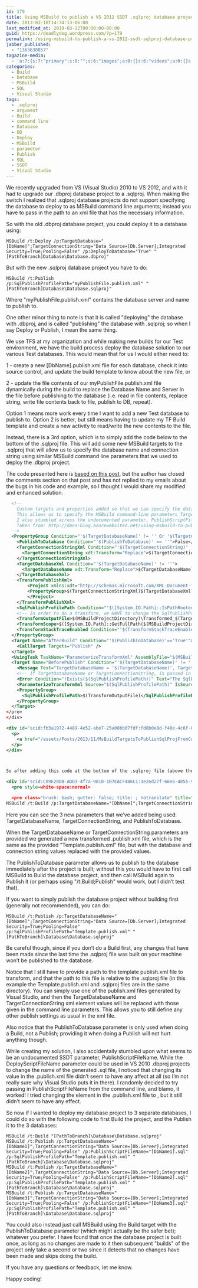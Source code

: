 ```yaml
---
id: 179
title: Using MSBuild to publish a VS 2012 SSDT .sqlproj database project the same way as a VS 2010 .dbproj database project (using command line arguments to specify the database to publish to)
date: 2013-03-18T14:34:13-06:00
last_modified_at: 2019-03-22T00:00:00-00:00
guid: https://deadlydog.wordpress.com/?p=179
permalink: /using-msbuild-to-publish-a-vs-2012-ssdt-sqlproj-database-project-the-same-way-as-a-vs-2010-dbproj-database-project/
jabber_published:
  - "1363638857"
tagazine-media:
  - 'a:7:{s:7:"primary";s:0:"";s:6:"images";a:0:{}s:6:"videos";a:0:{}s:11:"image_count";i:0;s:6:"author";s:8:"22348637";s:7:"blog_id";s:8:"42916521";s:9:"mod_stamp";s:19:"2013-03-18 22:23:30";}'
categories:
  - Build
  - Database
  - MSBuild
  - SQL
  - Visual Studio
tags:
  - .sqlproj
  - argument
  - Build
  - command line
  - Database
  - DB
  - Deploy
  - MSBuild
  - parameter
  - Publish
  - SQL
  - SSDT
  - Visual Studio
---
```


We recently upgraded from VS (Visual Studio) 2010 to VS 2012, and with it had to upgrade our .dbproj database project to a .sqlproj. When making the switch I realized that .sqlproj database projects do not support specifying the database to deploy to as MSBuild command line arguments; instead you have to pass in the path to an xml file that has the necessary information.

So with the old .dbproj database project, you could deploy it to a database using:

```shell
MSBuild /t:Deploy /p:TargetDatabase="[DbName]";TargetConnectionString="Data Source=[Db.Server];Integrated Security=True;Pooling=False" /p:DeployToDatabase="True" "[PathToBranch]Database\Database.dbproj"
```

But with the new .sqlproj database project you have to do:

```shell
MSBuild /t:Publish /p:SqlPublishProfilePath="myPublishFile.publish.xml" "[PathToBranch]Database\Database.sqlproj"
```

Where "myPublishFile.publish.xml" contains the database server and name to publish to.

One other minor thing to note is that it is called "deploying" the database with .dbproj, and is called "publishing" the database with .sqlproj; so when I say Deploy or Publish, I mean the same thing.

We use TFS at my organization and while making new builds for our Test environment, we have the build process deploy the database solution to our various Test databases. This would mean that for us I would either need to:

1 - create a new [DbName].publish.xml file for each database, check it into source control, and update the build template to know about the new file, or

2 - update the file contents of our myPublishFile.publish.xml file dynamically during the build to replace the Database Name and Server in the file before publishing to the database (i.e. read in file contents, replace string, write file contents back to file, publish to DB, repeat).

Option 1 means more work every time I want to add a new Test database to publish to. Option 2 is better, but still means having to update my TF Build template and create a new activity to read/write the new contents to the file.

Instead, there is a 3rd option, which is to simply add the code below to the bottom of the .sqlproj file. This will add some new MSBuild targets to the .sqlproj that will allow us to specify the database name and connection string using similar MSBuild command line parameters that we used to deploy the .dbproj project.

The code presented here is [based on this post](http://huddledmasses.org/adventures-getting-msbuild-tfs-and-sql-server-data-tools-to-work-together/), but the author has closed the comments section on that post and has not replied to my emails about the bugs in his code and example, so I thought I would share my modified and enhanced solution.

```xml
  <!--
    Custom targets and properties added so that we can specify the database to publish to using command line parameters with VS 2012 .sqlproj projects, like we did with VS 2010 .dbproj projects.
    This allows us to specify the MSBuild command-line parameters TargetDatabaseName, and TargetConnectionString when Publishing, and PublishToDatabase when Building.
    I also stumbled across the undocumented parameter, PublishScriptFileName, which can be used to specify the generated sql script file name, just like DeployScriptFileName used to in VS 2010 .dbproj projects.
    Taken from: http://dans-blog.azurewebsites.net/using-msbuild-to-publish-a-vs-2012-ssdt-sqlproj-database-project-the-same-way-as-a-vs-2010-dbproj-database-project/
  -->
  <PropertyGroup Condition="'$(TargetDatabaseName)' != '' Or '$(TargetConnectionString)' != ''">
    <PublishToDatabase Condition="'$(PublishToDatabase)' == ''">False</PublishToDatabase>
    <TargetConnectionStringXml Condition="'$(TargetConnectionString)' != ''">
      <TargetConnectionString xdt:Transform="Replace">$(TargetConnectionString)</TargetConnectionString>
    </TargetConnectionStringXml>
    <TargetDatabaseXml Condition="'$(TargetDatabaseName)' != ''">
      <TargetDatabaseName xdt:Transform="Replace">$(TargetDatabaseName)</TargetDatabaseName>
    </TargetDatabaseXml>
    <TransformPublishXml>
        <Project xmlns:xdt="http://schemas.microsoft.com/XML-Document-Transform" xmlns="http://schemas.microsoft.com/developer/msbuild/2003">
        <PropertyGroup>$(TargetConnectionStringXml)$(TargetDatabaseXml)</PropertyGroup>
        </Project>
    </TransformPublishXml>
    <SqlPublishProfilePath Condition="'$([System.IO.Path]::IsPathRooted($(SqlPublishProfilePath)))' == 'False'">$(MSBuildProjectDirectory)\$(SqlPublishProfilePath)</SqlPublishProfilePath>
    <!-- In order to do a transform, we HAVE to change the SqlPublishProfilePath -->
    <TransformOutputFile>$(MSBuildProjectDirectory)\Transformed_$(TargetDatabaseName).publish.xml</TransformOutputFile>
    <TransformScope>$([System.IO.Path]::GetFullPath($(MSBuildProjectDirectory)))</TransformScope>
    <TransformStackTraceEnabled Condition="'$(TransformStackTraceEnabled)'==''">False</TransformStackTraceEnabled>
  </PropertyGroup>
  <Target Name="AfterBuild" Condition="'$(PublishToDatabase)'=='True'">
    <CallTarget Targets="Publish" />
  </Target>
  <UsingTask TaskName="ParameterizeTransformXml" AssemblyFile="$(MSBuildExtensionsPath)\Microsoft\VisualStudio\v$(VisualStudioVersion)\Web\Microsoft.Web.Publishing.Tasks.dll" />
  <Target Name="BeforePublish" Condition="'$(TargetDatabaseName)' != '' Or '$(TargetConnectionString)' != ''">
    <Message Text="TargetDatabaseName = '$(TargetDatabaseName)', TargetConnectionString = '$(TargetConnectionString)', PublishScriptFileName = '$(PublishScriptFileName)', Transformed Sql Publish Profile Path = '$(TransformOutputFile)'" Importance="high" />
    <!-- If TargetDatabaseName or TargetConnectionString, is passed in then we use the tokenize transform to create a parameterized sql publish file -->
    <Error Condition="!Exists($(SqlPublishProfilePath))" Text="The SqlPublishProfilePath '$(SqlPublishProfilePath)' does not exist, please specify a valid file using msbuild /p:SqlPublishProfilePath='Path'" />
    <ParameterizeTransformXml Source="$(SqlPublishProfilePath)" IsSourceAFile="True" Transform="$(TransformPublishXml)" IsTransformAFile="False" Destination="$(TransformOutputFile)" IsDestinationAFile="True" Scope="$(TransformScope)" StackTrace="$(TransformStackTraceEnabled)" SourceRootPath="$(MSBuildProjectDirectory)" />
    <PropertyGroup>
      <SqlPublishProfilePath>$(TransformOutputFile)</SqlPublishProfilePath>
    </PropertyGroup>
  </Target>
</pre>
</div>

<div id="scid:fb3a1972-4489-4e52-abe7-25a00bb07fdf:fd8b0e8d-f40e-4c6f-846e-511003fc9d0a" class="wlWriterEditableSmartContent" style="float: none; padding-bottom: 0px; padding-top: 0px; padding-left: 0px; margin: 0px; display: inline; padding-right: 0px">
  <p>
    <a href="/assets/Posts/2013/11/MsBuildTargetsToPublishSqlProjFromCommandLine.txt" target="_blank">Download the code to avoid website copy-paste formatting problems (right-click this, choose Save Link/Target As...)</a>
  </p>
</div>



So after adding this code at the bottom of the .sqlproj file (above the </Project> tag though), you can now build and publish the database solution from the MSBuild command line using:

<div id="scid:C89E2BDB-ADD3-4f7a-9810-1B7EACF446C1:3e2ed27f-66e6-4855-9afa-b7487eb386cc" class="wlWriterEditableSmartContent" style="float: none; padding-bottom: 0px; padding-top: 0px; padding-left: 0px; margin: 0px; display: inline; padding-right: 0px">
  <pre style=white-space:normal>

  <pre class="brush: bash; gutter: false; title: ; notranslate" title="">
MSBuild /t:Build /p:TargetDatabaseName="[DbName]";TargetConnectionString="Data Source=[Db.Server];Integrated Security=True;Pooling=False" /p:PublishToDatabase="True" /p:SqlPublishProfilePath="Template.publish.xml" "[PathToBranch]\Database\Database.sqlproj"
```

Here you can see the 3 new parameters that we’ve added being used: TargetDatabaseName, TargetConnectionString, and PublishToDatabase.

When the TargetDatabaseName or TargetConnectionString parameters are provided we generated a new transformed .publish.xml file, which is the same as the provided "Template.publish.xml" file, but with the database and connection string values replaced with the provided values.

The PublishToDatabase parameter allows us to publish to the database immediately after the project is built; without this you would have to first call MSBuild to Build the database project, and then call MSBuild again to Publish it (or perhaps using "/t:Build;Publish" would work, but I didn’t test that).

If you want to simply publish the database project without building first (generally not recommended), you can do:

```shell
MSBuild /t:Publish /p:TargetDatabaseName="[DbName]";TargetConnectionString="Data Source=[Db.Server];Integrated Security=True;Pooling=False" /p:SqlPublishProfilePath="Template.publish.xml" "[PathToBranch]\Database\Database.sqlproj"
```

Be careful though, since if you don’t do a Build first, any changes that have been made since the last time the .sqlproj file was built on your machine won’t be published to the database.

Notice that I still have to provide a path to the template publish.xml file to transform, and that the path to this file is relative to the .sqlproj file (in this example the Template.publish.xml and .sqlproj files are in the same directory). You can simply use one of the publish.xml files generated by Visual Studio, and then the TargetDatabaseName and TargetConnectionString xml element values will be replaced with those given in the command line parameters. This allows you to still define any other publish settings as usual in the xml file.

Also notice that the PublishToDatabase parameter is only used when doing a Build, not a Publish; providing it when doing a Publish will not hurt anything though.

While creating my solution, I also accidentally stumbled upon what seems to be an undocumented SSDT parameter, PublishScriptFileName. While the DeployScriptFileName parameter could be used in VS 2010 .dbproj projects to change the name of the generated .sql file, I noticed that changing its value in the .publish.xml file didn’t seem to have any affect at all (so I’m not really sure why Visual Studio puts it in there). I randomly decided to try passing in PublishScriptFileName from the command line, and blamo, it worked! I tried changing the <DeployScriptFileName> element in the .publish.xml file to <PublishScriptFileName>, but it still didn’t seem to have any effect.

So now if I wanted to deploy my database project to 3 separate databases, I could do so with the following code to first Build the project, and the Publish it to the 3 databases:

```shell
MSBuild /t:Build "[PathToBranch]\Database\Database.sqlproj"
MSBuild /t:Publish /p:TargetDatabaseName="[DbName1]";TargetConnectionString="Data Source=[Db.Server];Integrated Security=True;Pooling=False" /p:PublishScriptFileName="[DbName1].sql" /p:SqlPublishProfilePath="Template.publish.xml" "[PathToBranch]\Database\Database.sqlproj"
MSBuild /t:Publish /p:TargetDatabaseName="[DbName2]";TargetConnectionString="Data Source=[Db.Server];Integrated Security=True;Pooling=False" /p:PublishScriptFileName="[DbName2].sql" /p:SqlPublishProfilePath="Template.publish.xml" "[PathToBranch]\Database\Database.sqlproj"
MSBuild /t:Publish /p:TargetDatabaseName="[DbName3]";TargetConnectionString="Data Source=[Db.Server];Integrated Security=True;Pooling=False" /p:PublishScriptFileName="[DbName3].sql" /p:SqlPublishProfilePath="Template.publish.xml" "[PathToBranch]\Database\Database.sqlproj"
```

You could also instead just call MSBuild using the Build target with the PublishToDatabase parameter (which might actually be the safer bet); whatever you prefer. I have found that once the database project is built once, as long as no changes are made to it then subsequent "builds" of the project only take a second or two since it detects that no changes have been made and skips doing the build.

If you have any questions or feedback, let me know.

Happy coding!
